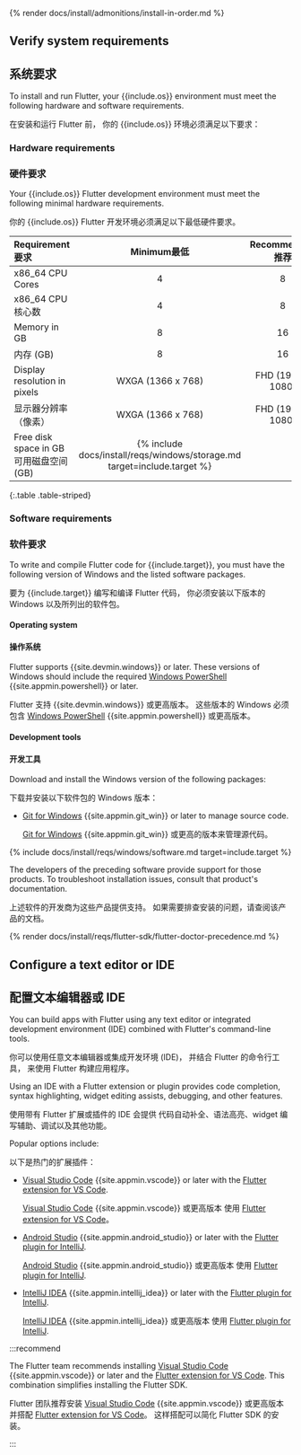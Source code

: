 
{% render docs/install/admonitions/install-in-order.md %}

## Verify system requirements

## 系统要求

To install and run Flutter,
your {{include.os}} environment must meet the following hardware
and software requirements.

在安装和运行 Flutter 前，
你的 {{include.os}} 环境必须满足以下要求：

### Hardware requirements

### 硬件要求

Your {{include.os}} Flutter development environment must meet the following
minimal hardware requirements.

你的 {{include.os}} Flutter 开发环境必须满足以下最低硬件要求。

<div class="table-wrapper">

| <t>Requirement</t><t>要求</t> | <t>Minimum</t><t>最低</t> | <t>Recommended</t><t>推荐</t> |
|:-----------------------------|:------------------------------------------------------------------------:|:-------------------:|
| x86_64 CPU Cores             | 4                                                                        | 8                   |
| x86_64 CPU 核心数             | 4                                                                        | 8                   |
| Memory in GB                 | 8                                                                        | 16                  |
| 内存 (GB)                    | 8                                                                        | 16                  |
| Display resolution in pixels | WXGA (1366 x 768)                                                        | FHD (1920 x 1080)   |
| 显示器分辨率（像素）          | WXGA (1366 x 768)                                                        | FHD (1920 x 1080)   |
| <t>Free disk space in GB</t><t>可用磁盘空间 (GB)</t> | {% include docs/install/reqs/windows/storage.md target=include.target %}

{:.table .table-striped}

</div>

### Software requirements

### 软件要求

To write and compile Flutter code for {{include.target}},
you must have the following version of Windows and the listed
software packages.

要为 {{include.target}} 编写和编译 Flutter 代码，
你必须安装以下版本的 Windows 以及所列出的软件包。

#### Operating system

#### 操作系统

Flutter supports {{site.devmin.windows}} or later.
These versions of Windows should include the required
[Windows PowerShell][] {{site.appmin.powershell}} or later.

Flutter 支持 {{site.devmin.windows}} 或更高版本。
这些版本的 Windows 必须包含 
[Windows PowerShell][] {{site.appmin.powershell}} 
或更高版本。

#### Development tools

#### 开发工具

Download and install the Windows version of the following packages:

下载并安装以下软件包的 Windows 版本：

* [Git for Windows][] {{site.appmin.git_win}} or later to manage source code.

  [Git for Windows][] {{site.appmin.git_win}} 或更高的版本来管理源代码。

{% include docs/install/reqs/windows/software.md target=include.target %}

The developers of the preceding software provide support for those products.
To troubleshoot installation issues, consult that product's documentation.

上述软件的开发商为这些产品提供支持。
如果需要排查安装的问题，请查阅该产品的文档。

{% render docs/install/reqs/flutter-sdk/flutter-doctor-precedence.md %}

## Configure a text editor or IDE

## 配置文本编辑器或 IDE

You can build apps with Flutter using any text editor or
integrated development environment (IDE) combined with
Flutter's command-line tools.

你可以使用任意文本编辑器或集成开发环境 (IDE)，
并结合 Flutter 的命令行工具，
来使用 Flutter 构建应用程序。

Using an IDE with a Flutter extension or plugin provides code completion,
syntax highlighting, widget editing assists, debugging, and other features.

使用带有 Flutter 扩展或插件的 IDE 会提供
代码自动补全、语法高亮、widget 编写辅助、调试以及其他功能。

Popular options include:

以下是热门的扩展插件：

* [Visual Studio Code][] {{site.appmin.vscode}} or later
  with the [Flutter extension for VS Code][].

  [Visual Studio Code][] {{site.appmin.vscode}} 或更高版本
  使用 [Flutter extension for VS Code][]。

* [Android Studio][] {{site.appmin.android_studio}} or later
  with the [Flutter plugin for IntelliJ][].

  [Android Studio][] {{site.appmin.android_studio}} 或更高版本
  使用 [Flutter plugin for IntelliJ][].

* [IntelliJ IDEA][] {{site.appmin.intellij_idea}} or later
  with the [Flutter plugin for IntelliJ][].

  [IntelliJ IDEA][] {{site.appmin.intellij_idea}} 或更高版本
  使用 [Flutter plugin for IntelliJ][].

:::recommend

The Flutter team recommends installing [Visual Studio Code][]
{{site.appmin.vscode}} or later and the [Flutter extension for VS Code][].
This combination simplifies installing the Flutter SDK.

Flutter 团队推荐安装 [Visual Studio Code][] {{site.appmin.vscode}} 
或更高版本并搭配 [Flutter extension for VS Code][]。
这样搭配可以简化 Flutter SDK 的安装。

:::

[Android Studio]: https://developer.android.com/studio/install
[IntelliJ IDEA]: https://www.jetbrains.com/help/idea/installation-guide.html
[Visual Studio Code]: https://code.visualstudio.com/docs/setup/windows
[Flutter extension for VS Code]: https://marketplace.visualstudio.com/items?itemName=Dart-Code.flutter
[Flutter plugin for IntelliJ]: https://plugins.jetbrains.com/plugin/9212-flutter
[Windows PowerShell]: https://docs.microsoft.com/powershell/scripting/install/installing-windows-powershell
[Git for Windows]: https://gitforwindows.org/
